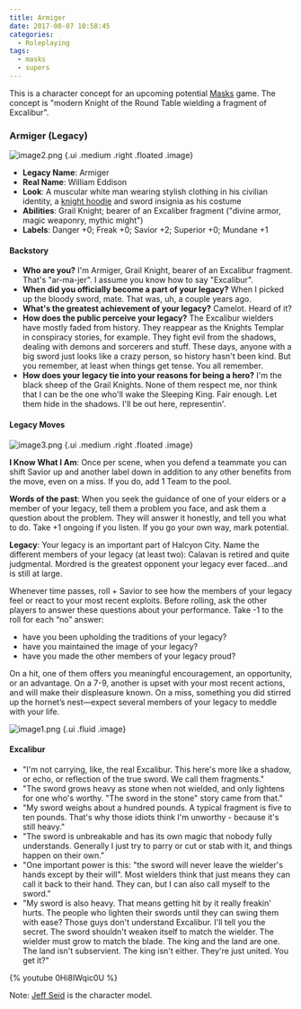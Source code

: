```yaml
---
title: Armiger
date: 2017-08-07 10:58:45
categories:
  - Roleplaying
tags:
  - masks
  - supers
---
```


This is a character concept for an upcoming potential [Masks](http://www.magpiegames.com/masks/) game.
The concept is "modern Knight of the Round Table wielding a fragment of Excalibur".

<!-- more -->

### Armiger (Legacy)

![image2.png](/assets/rpg/armiger/image2.png) {.ui .medium .right .floated .image}

* **Legacy Name**: Armiger
* **Real Name**: William Eddison
* **Look**: A muscular white man wearing stylish clothing in his civilian identity, a [knight hoodie](https://knighthoodies.com/) and sword insignia as his costume
* **Abilities**: Grail Knight; bearer of an Excaliber fragment ("divine armor, magic weaponry, mythic might")
* **Labels**: Danger +0; Freak +0; Savior +2; Superior +0; Mundane +1

#### Backstory

* **Who are you?** I'm Armiger, Grail Knight, bearer of an Excalibur fragment. That's "ar-ma-jer". I assume you know how to say "Excalibur".
* **When did you officially become a part of your legacy?** When I picked up the bloody sword, mate. That was, uh, a couple years ago.
* **What's the greatest achievement of your legacy?** Camelot. Heard of it?
* **How does the public perceive your legacy?** The Excalibur wielders have mostly faded from history. They reappear as the Knights Templar in conspiracy stories, for example. They fight evil from the shadows, dealing with demons and sorcerers and stuff. These days, anyone with a big sword just looks like a crazy person, so history hasn't been kind. But you remember, at least when things get tense. You all remember.
* **How does your legacy tie into your reasons for being a hero?** I'm the black sheep of the Grail Knights. None of them respect me, nor think that I can be the one who'll wake the Sleeping King. Fair enough. Let them hide in the shadows. I'll be out here, representin'.

#### Legacy Moves

![image3.png](/assets/rpg/armiger/image3.png) {.ui .medium .right .floated .image}

**I Know What I Am**: Once per scene, when you defend a teammate you can shift Savior up and another label down in addition to any other benefits from the move, even on a miss. If you do, add 1 Team to the pool.

**Words of the past**: When you seek the guidance of one of your elders or a member of your legacy, tell them a problem you face, and ask them a question about the problem. They will answer it honestly, and tell you what to do. Take +1 ongoing if you listen. If you go your own way, mark potential.

**Legacy**: Your legacy is an important part of Halcyon City. Name the different members of your legacy (at least two):
Calavan is retired and quite judgmental.
Mordred is the greatest opponent your legacy ever faced...and is still at large.

Whenever time passes, roll + Savior to see how the members of your legacy feel or react to your
most recent exploits. Before rolling, ask the other players to answer these questions about your
performance. Take -1 to the roll for each “no” answer:

* have you been upholding the traditions of your legacy?
* have you maintained the image of your legacy?
* have you made the other members of your legacy proud?

On a hit, one of them offers you meaningful encouragement, an opportunity, or an advantage. On
a 7-9, another is upset with your most recent actions, and will make their displeasure known. On
a miss, something you did stirred up the hornet’s nest—expect several members of your legacy to
meddle with your life.

![image1.png](/assets/rpg/armiger/image1.png) {.ui .fluid .image}

#### Excalibur
* "I'm not carrying, like, the real Excalibur. This here's more like a shadow, or echo, or reflection of the true sword. We call them fragments."
* "The sword grows heavy as stone when not wielded, and only lightens for one who's worthy. "The sword in the stone" story came from that."
* "My sword weighs about a hundred pounds. A typical fragment is five to ten pounds. That's why those idiots think I'm unworthy - because it's still heavy."
* "The sword is unbreakable and has its own magic that nobody fully understands. Generally I just try to parry or cut or stab with it, and things happen on their own."
* "One important power is this: "the sword will never leave the wielder's hands except by their will". Most wielders think that just means they can call it back to their hand. They can, but I can also call myself to the sword."
* "My sword is also heavy. That means getting hit by it really freakin' hurts. The people who lighten their swords until they can swing them with ease? Those guys don't understand Excalibur.
I'll tell you the secret. The sword shouldn't weaken itself to match the wielder. The wielder must grow to match the blade. The king and the land are one. The land isn't subservient. The king isn't either. They're just united. You get it?"

{% youtube 0Hi8IWqic0U %}

Note: [Jeff Seid](https://jeffseid.com/) is the character model.